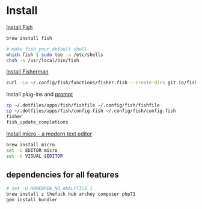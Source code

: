 # Install

[Install Fish](http://fishshell.com)

```sh
brew install fish

# make fish your default shell
which fish | sudo tee -a /etc/shells
chsh -s /usr/local/bin/fish
```

[Install Fisherman](https://github.com/fisherman/fisherman)

```sh
curl -Lo ~/.config/fish/functions/fisher.fish --create-dirs git.io/fisher
```

Install plug-ins and [prompt](https://github.com/publicarray/pure)

```sh
cp ~/.dotfiles/apps/fish/fishfile ~/.config/fish/fishfile
cp ~/.dotfiles/apps/fish/config.fish ~/.config/fish/config.fish 
fisher
fish_update_completions
```

[Install micro - a modern text editor](https://github.com/zyedidia/micro)

```sh
brew install micro
set -U EDITOR micro
set -U VISUAL $EDITOR
```

## dependencies for all features

```sh
# set -U HOMEBREW_NO_ANALYTICS 1
brew install z thefuck hub archey composer php71
gem install bundler
```
